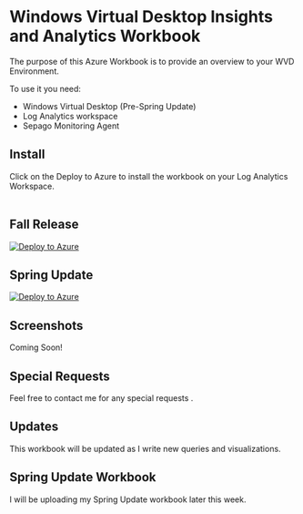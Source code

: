 # Windows Virtual Desktop Insights and Analytics Workbook 

The purpose of this Azure Workbook is to provide an overview to your WVD Environment. 

To use it you need:
- Windows Virtual Desktop (Pre-Spring Update)
- Log Analytics workspace
- Sepago Monitoring Agent


## Install
Click on the Deploy to Azure to install the workbook on your Log Analytics Workspace.
<br> <br>

## Fall Release
[![Deploy to Azure](https://aka.ms/deploytoazurebutton)]((https://aka.ms/deploytoazurebutton)]https://portal.azure.com/#create/Microsoft.Template/uri/https%3A%2F%2Fraw.githubusercontent.com%2Fml58158%2FWVDAnalytics%2Fmaster%2Fazuredeploy.json)

## Spring Update
[![Deploy to Azure](https://aka.ms/deploytoazurebutton)](https://portal.azure.com/#create/Microsoft.Template/uri/https%3A%2F%2Fraw.githubusercontent.com%2Fml58158%2FWVDAnalytics%2Fmaster%2Fspringdeploy.json)

## Screenshots

Coming Soon!

## Special Requests

Feel free to contact me for any special requests .

## Updates

This workbook will be updated as I write new queries and visualizations.


## Spring Update Workbook

I will be uploading my Spring Update workbook later this week.
